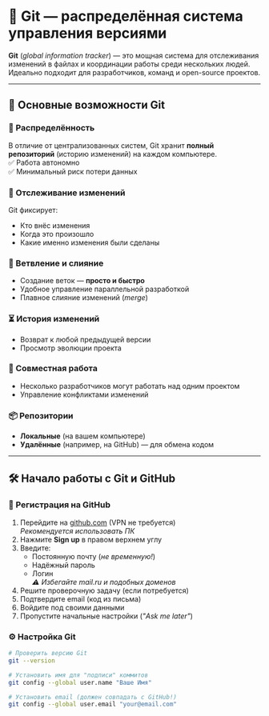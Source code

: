 # 🚀 Git — распределённая система управления версиями

**Git** (*global information tracker*) — это мощная система для отслеживания изменений в файлах и координации работы среди нескольких людей.  
Идеально подходит для разработчиков, команд и open-source проектов.

---

## 🌟 Основные возможности Git

### 🔄 Распределённость
В отличие от централизованных систем, Git хранит **полный репозиторий** (историю изменений) на каждом компьютере.  
✅ Работа автономно  
✅ Минимальный риск потери данных  

### 📝 Отслеживание изменений
Git фиксирует:  
- Кто внёс изменения  
- Когда это произошло  
- Какие именно изменения были сделаны  

### 🌿 Ветвление и слияние
- Создание веток — **просто и быстро**  
- Удобное управление параллельной разработкой  
- Плавное слияние изменений (*merge*)  

### ⏳ История изменений
- Возврат к любой предыдущей версии  
- Просмотр эволюции проекта  

### 👥 Совместная работа
- Несколько разработчиков могут работать над одним проектом  
- Управление конфликтами изменений  

### 📦 Репозитории
- **Локальные** (на вашем компьютере)  
- **Удалённые** (например, на GitHub) — для обмена кодом  

---

## 🛠 Начало работы с Git и GitHub

### 🔧 Регистрация на GitHub
1. Перейдите на [github.com](https://github.com) (VPN не требуется)  
   *Рекомендуется использовать ПК*  
2. Нажмите **Sign up** в правом верхнем углу  
3. Введите:  
   - Постоянную почту (*не временную!*)  
   - Надёжный пароль  
   - Логин  
   *⚠️ Избегайте mail.ru и подобных доменов*  
4. Решите проверочную задачу (если потребуется)  
5. Подтвердите email (код из письма)  
6. Войдите под своими данными  
7. Пропустите начальные настройки (*"Ask me later"*)  

### ⚙️ Настройка Git
```bash
# Проверить версию Git
git --version

# Установить имя для "подписи" коммитов
git config --global user.name "Ваше Имя"

# Установить email (должен совпадать с GitHub!)
git config --global user.email "your@email.com"






